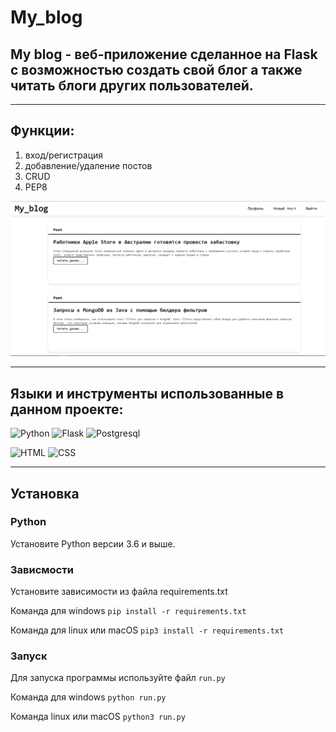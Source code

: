 # My_blog

## My blog - веб-приложение сделанное на Flask c возможностью создать свой блог а также читать блоги  других пользователей. 


---
## Функции:
1. вход/регистрация
2. добавление/удаление постов
3. CRUD
4. PEP8


![Alt-текст](core/static/img/my_blog.PNG)

---
## Языки и инструменты использованные в данном проекте:

![Python](https://img.shields.io/badge/-Python-306998?style=for-the-badge&logo=python&logoColor=ffdc29)
![Flask](https://img.shields.io/badge/-Flask-101010?style=for-the-badge&logo=flask)
![Postgresql](https://img.shields.io/badge/Postgresql-005084?style=for-the-badge&logo=postgresql&logoColor=ffffff)

![HTML](https://img.shields.io/badge/HTML5-orange?style=for-the-badge&logo=html5&logoColor=ffffff)
![CSS](https://img.shields.io/badge/css3-blue?style=for-the-badge&logo=css3)

---
## Установка
 
### Python

Установите Python версии 3.6 и выше.

### Зависмости

Установите зависимости из файла requirements.txt 

Команда для windows `pip install -r requirements.txt`

Команда для linux или macOS `pip3 install -r requirements.txt`

### Запуск

Для запуска программы используйте файл `run.py`

Команда для windows `python run.py`

Команда linux или macOS `python3 run.py`
